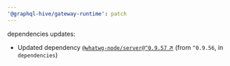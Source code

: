 ```yaml
---
'@graphql-hive/gateway-runtime': patch
---
```


dependencies updates: 

- Updated dependency [`@whatwg-node/server@^0.9.57` ↗︎](https://www.npmjs.com/package/@whatwg-node/server/v/0.9.57) (from `^0.9.56`, in `dependencies`)
